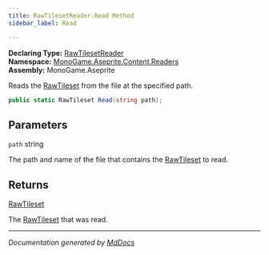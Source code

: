 ```yaml
---
title: RawTilesetReader.Read Method
sidebar_label: Read

---
```


**Declaring Type:** [RawTilesetReader](../)  
**Namespace:** [MonoGame.Aseprite.Content.Readers](../../)  
**Assembly:** MonoGame.Aseprite

Reads the [RawTileset](../../../../RawTypes/RawTileset/) from the file at the specified path.

```csharp
public static RawTileset Read(string path);
```

## Parameters

`path`  string

The path and name of the file that contains the [RawTileset](../../../../RawTypes/RawTileset/) to read.

## Returns

[RawTileset](../../../../RawTypes/RawTileset/)

The [RawTileset](../../../../RawTypes/RawTileset/) that was read.

___

*Documentation generated by [MdDocs](https://github.com/ap0llo/mddocs)*
